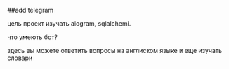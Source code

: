 ##add telegram

цель проект изучать aiogram, sqlalchemi.

что умеють бот?

здесь вы можете ответить вопросы на англиском языке и еще изучать словари
